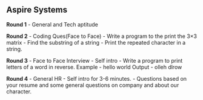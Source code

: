 ## Aspire Systems

**Round 1** - General and Tech aptitude

**Round 2** - Coding Ques(Face to Face)
              - Write a program to the print the 3×3 matrix
              - Find the substring of a string 
              - Print the repeated character in a string.

**Round 3** - Face to Face Interview
              - Self intro
              - Write a program to print letters of a word in reverse.
                Example - hello world 
                Output - olleh dlrow
                
**Round 4** - General HR
              - Self intro for 3-6 minutes. 
              - Questions based on your resume and some general questions on company and about our character.
